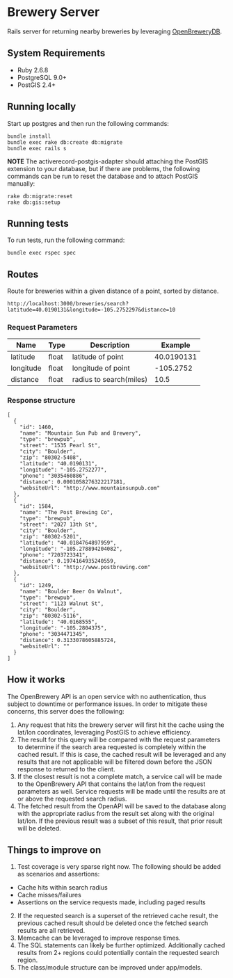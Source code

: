 # Brewery Server

Rails server for returning nearby breweries by leveraging [OpenBreweryDB](https://www.openbrewerydb.org/#documentation).

## System Requirements
- Ruby 2.6.8
- PostgreSQL 9.0+
- PostGIS 2.4+

## Running locally

Start up postgres and then run the following commands:

```
bundle install
bundle exec rake db:create db:migrate
bundle exec rails s
```

**NOTE**
The activerecord-postgis-adapter should attaching the PostGIS extension to your database, but if there are problems, the following commands can be run to reset the database and to attach PostGIS manually:
```
rake db:migrate:reset
rake db:gis:setup
```

## Running tests

To run tests, run the following command:
```
bundle exec rspec spec
```

## Routes

Route for breweries within a given distance of a point, sorted by distance.
```
http://localhost:3000/breweries/search?latitude=40.0190131&longitude=-105.2752297&distance=10
```

### Request Parameters

|Name     |Type | Description           | Example   |
|---------|-----|-----------------------|-----------|
|latitude |float|latitude of point      |40.0190131 |
|longitude|float|longitude of point     |-105.2752  |
|distance |float|radius to search(miles)|10.5       |

### Response structure

```
[
  {
    "id": 1460,
    "name": "Mountain Sun Pub and Brewery",
    "type": "brewpub",
    "street": "1535 Pearl St",
    "city": "Boulder",
    "zip": "80302-5408",
    "latitude": "40.0190131",
    "longitude": "-105.2752277",
    "phone": "3035460886",
    "distance": 0.0001058276322217181,
    "websiteUrl": "http://www.mountainsunpub.com"
  },
  {
    "id": 1584,
    "name": "The Post Brewing Co",
    "type": "brewpub",
    "street": "2027 13th St",
    "city": "Boulder",
    "zip": "80302-5201",
    "latitude": "40.0184764897959",
    "longitude": "-105.278894204082",
    "phone": "7203723341",
    "distance": 0.1974164935240559,
    "websiteUrl": "http://www.postbrewing.com"
  },
  {
    "id": 1249,
    "name": "Boulder Beer On Walnut",
    "type": "brewpub",
    "street": "1123 Walnut St",
    "city": "Boulder",
    "zip": "80302-5116",
    "latitude": "40.0168555",
    "longitude": "-105.2804375",
    "phone": "3034471345",
    "distance": 0.3133078605885724,
    "websiteUrl": ""
  }
]
```

## How it works
The OpenBrewery API is an open service with no authentication, thus subject to downtime or performance issues. In order to mitigate these concerns, this server does the following:

1) Any request that hits the brewery server will first hit the cache using the lat/lon coordinates, leveraging PostGIS to achieve efficiency. 
2) The result for this query will be compared with the request parameters to determine if the search area requested is completely within the cached result. If this is case, the cached result will be leveraged and any results that are not applicable will be filtered down before the JSON response to returned to the client.
3) If the closest result is not a complete match, a service call will be made to the OpenBrewery API that contains the lat/lon from the request parameters as well. Service requests will be made until the results are at or above the requested search radius.
4) The fetched result from the OpenAPI will be saved to the database along with the appropriate radius from the result set along with the original lat/lon. If the previous result was a subset of this result, that prior result will be deleted.

## Things to improve on
1) Test coverage is very sparse right now. The following should be added as scenarios and assertions:
  - Cache hits within search radius
  - Cache misses/failures
  - Assertions on the service requests made, including paged results
2) If the requested search is a superset of the retrieved cache result, the previous cached result should be deleted once the fetched search results are all retrieved. 
3) Memcache can be leveraged to improve response times. 
4) The SQL statements can likely be further optimized. Additionally cached results from 2+ regions could potentially contain the requested search region.
5) The class/module structure can be improved under app/models.